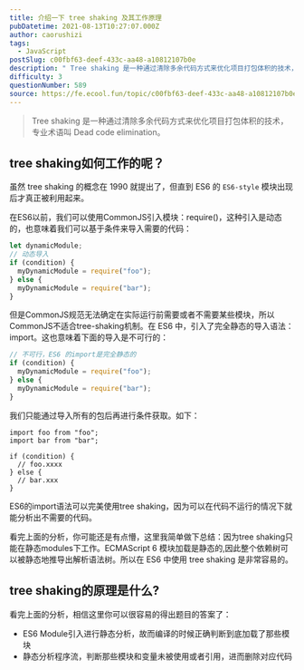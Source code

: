 ```yaml
---
title: 介绍一下 tree shaking 及其工作原理
pubDatetime: 2021-08-13T10:27:07.000Z
author: caorushizi
tags:
  - JavaScript
postSlug: c00fbf63-deef-433c-aa48-a10812107b0e
description: " Tree shaking 是一种通过清除多余代码方式来优化项目打包体积的技术，专业术语叫 Dead code elimination。 tree shaking如何工作的呢？ 虽然 tree shaking 的概念在 1990 就提出了，但直到 ES6 的 ES6-style 模块出现后才真正被利用起来。 在ES6以前，我们可以使用CommonJS引入模块：require()，这种引入是动态的，"
difficulty: 3
questionNumber: 589
source: https://fe.ecool.fun/topic/c00fbf63-deef-433c-aa48-a10812107b0e
---
```


> Tree shaking 是一种通过清除多余代码方式来优化项目打包体积的技术，专业术语叫 Dead code elimination。

## tree shaking如何工作的呢？

虽然 tree shaking 的概念在 1990 就提出了，但直到 ES6 的 `ES6-style` 模块出现后才真正被利用起来。

在ES6以前，我们可以使用CommonJS引入模块：require()，这种引入是动态的，也意味着我们可以基于条件来导入需要的代码：

```javascript
let dynamicModule;
// 动态导入
if (condition) {
  myDynamicModule = require("foo");
} else {
  myDynamicModule = require("bar");
}
```

但是CommonJS规范无法确定在实际运行前需要或者不需要某些模块，所以CommonJS不适合tree-shaking机制。在 ES6 中，引入了完全静态的导入语法：import。这也意味着下面的导入是不可行的：

```javascript
// 不可行，ES6 的import是完全静态的
if (condition) {
  myDynamicModule = require("foo");
} else {
  myDynamicModule = require("bar");
}
```

我们只能通过导入所有的包后再进行条件获取。如下：

```
import foo from "foo";
import bar from "bar";

if (condition) {
  // foo.xxxx
} else {
  // bar.xxx
}
```

ES6的import语法可以完美使用tree shaking，因为可以在代码不运行的情况下就能分析出不需要的代码。

看完上面的分析，你可能还是有点懵，这里我简单做下总结：因为tree shaking只能在静态modules下工作。ECMAScript 6 模块加载是静态的,因此整个依赖树可以被静态地推导出解析语法树。所以在 ES6 中使用 tree shaking 是非常容易的。

## tree shaking的原理是什么?

看完上面的分析，相信这里你可以很容易的得出题目的答案了：

- ES6 Module引入进行静态分析，故而编译的时候正确判断到底加载了那些模块
- 静态分析程序流，判断那些模块和变量未被使用或者引用，进而删除对应代码
